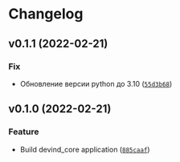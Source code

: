 # Changelog

<!--next-version-placeholder-->

## v0.1.1 (2022-02-21)
### Fix
* Обновление версии python до 3.10 ([`55d3b68`](https://github.com/devind-team/devind-django-core/commit/55d3b68c8fe2a49d1b9dd4655282410bccf64575))

## v0.1.0 (2022-02-21)
### Feature
* Build devind_core application ([`885caaf`](https://github.com/devind-team/devind-django-core/commit/885caaf11434f1540c8bb84fa909cf7b963d1744))
